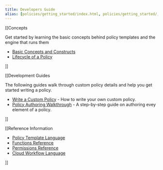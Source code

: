 ```yaml
---
title: Developers Guide
alias: [policies/getting_started/index.html, policies/getting_started/, policies/developers/concepts/, policies/developers/concepts/index.html, policies/developers/guides/index.html, policies/developers/reference/index.html, policies/developers/reference/v20180301/index.html]
---
```


[[Concepts

Get started by learning the basic concepts behind policy templates and the engine that runs them

* [Basic Concepts and Constructs](/policies/developers/concepts/basic_concepts.html) 
* [Lifecycle of a Policy](/policies/developers/concepts/policy_lifecycle.html)

]]

[[Development Guides

The following guides walk through custom policy details and help you get started writing a policy.

<!-- [Modifying a Flexera pre-built policy](/policies/developers/guides/modify_flexera_policy.html) - How to customize the pre-built policies provided by Flexera. -->
* [Write a Custom Policy](/policies/developers/guides/custom_policy.html) - How to write your own custom policy.
* [Policy Authoring Walkthrough](/policies/developers/guides/policy_tutorial.html) - A step-by-step guide on authoring evey element of a policy.

]]

[[Reference Information

* [Policy Template Language](/policies/developers/reference/v20180301/policy_template_language.html)
* [Functions Reference](/policies/developers/reference/v20180301/functions.html)
* [Permissions Reference](/policies/developers/reference/v20180301/permissions.html)
* [Cloud Workflow Language](/ss/reference/rcl/v2/)

]]
